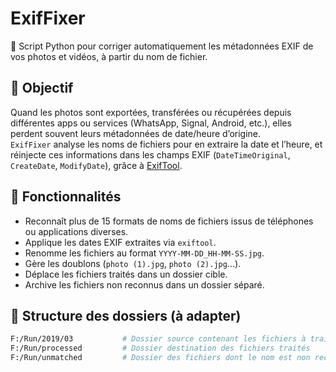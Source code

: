 # ExifFixer

📸 Script Python pour corriger automatiquement les métadonnées EXIF de vos photos et vidéos, à partir du nom de fichier.

## 🚀 Objectif

Quand les photos sont exportées, transférées ou récupérées depuis différentes apps ou services (WhatsApp, Signal, Android, etc.), elles perdent souvent leurs métadonnées de date/heure d’origine.  
`ExifFixer` analyse les noms de fichiers pour en extraire la date et l’heure, et réinjecte ces informations dans les champs EXIF (`DateTimeOriginal`, `CreateDate`, `ModifyDate`), grâce à [ExifTool](https://exiftool.org/).

## 🔧 Fonctionnalités

- Reconnaît plus de 15 formats de noms de fichiers issus de téléphones ou applications diverses.
- Applique les dates EXIF extraites via `exiftool`.
- Renomme les fichiers au format `YYYY-MM-DD_HH-MM-SS.jpg`.
- Gère les doublons (`photo (1).jpg`, `photo (2).jpg`...).
- Déplace les fichiers traités dans un dossier cible.
- Archive les fichiers non reconnus dans un dossier séparé.

## 📁 Structure des dossiers (à adapter)

```bash
F:/Run/2019/03           # Dossier source contenant les fichiers à traiter
F:/Run/processed         # Dossier destination des fichiers traités
F:/Run/unmatched         # Dossier des fichiers dont le nom est non reconnu
